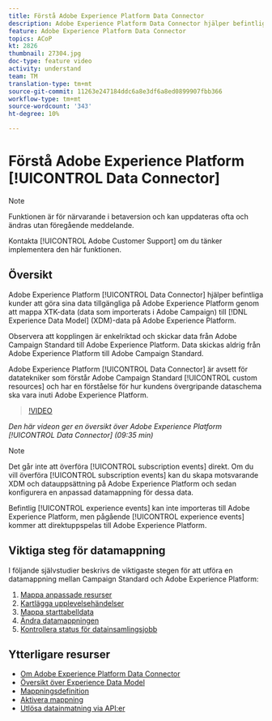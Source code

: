 ```yaml
---
title: Förstå Adobe Experience Platform Data Connector
description: Adobe Experience Platform Data Connector hjälper befintliga kunder att göra sina data tillgängliga på Adobe Experience Platform genom att mappa XTK-data (data som importerats i Campaign) till Experience Data Model-data (XDM) på Adobe Experience Platform.
feature: Adobe Experience Platform Data Connector
topics: ACoP
kt: 2826
thumbnail: 27304.jpg
doc-type: feature video
activity: understand
team: TM
translation-type: tm+mt
source-git-commit: 11263e247184ddc6a8e3df6a8ed0899907fbb366
workflow-type: tm+mt
source-wordcount: '343'
ht-degree: 10%

---
```



# Förstå Adobe Experience Platform [!UICONTROL Data Connector]

>[!NOTE]
>
>Funktionen är för närvarande i betaversion och kan uppdateras ofta och ändras utan föregående meddelande.
>
>Kontakta [!UICONTROL Adobe Customer Support] om du tänker implementera den här funktionen.

## Översikt

Adobe Experience Platform [!UICONTROL Data Connector] hjälper befintliga kunder att göra sina data tillgängliga på Adobe Experience Platform genom att mappa XTK-data (data som importerats i Adobe Campaign) till [!DNL Experience Data Model] (XDM)-data på Adobe Experience Platform.

Observera att kopplingen är enkelriktad och skickar data från Adobe Campaign Standard till Adobe Experience Platform. Data skickas aldrig från Adobe Experience Platform till Adobe Campaign Standard.

Adobe Experience Platform [!UICONTROL Data Connector] är avsett för datatekniker som förstår Adobe Campaign Standard [!UICONTROL custom resources] och har en förståelse för hur kundens övergripande dataschema ska vara inuti Adobe Experience Platform.

>[!VIDEO](https://video.tv.adobe.com/v/27304?quality=12)

*Den här videon ger en översikt över Adobe Experience Platform  [!UICONTROL Data Connector] (09:35 min)*

>[!NOTE]
>
>Det går inte att överföra [!UICONTROL subscription events] direkt. Om du vill överföra [!UICONTROL subscription events] kan du skapa motsvarande XDM och datauppsättning på Adobe Experience Platform och sedan konfigurera en anpassad datamappning för dessa data.
>
>Befintlig [!UICONTROL experience events] kan inte importeras till Adobe Experience Platform, men pågående [!UICONTROL experience events] kommer att direktuppspelas till Adobe Experience Platform.

## Viktiga steg för datamappning

I följande självstudier beskrivs de viktigaste stegen för att utföra en datamappning mellan Campaign Standard och Adobe Experience Platform:

1. [Mappa anpassade resurser](/help/administrating/adobe-experience-platform-data-connector/mapping-custom-resources.md)
2. [Kartlägga upplevelsehändelser](/help/administrating/adobe-experience-platform-data-connector/mapping-experience-events.md)
3. [Mappa starttabelldata](/help/administrating/adobe-experience-platform-data-connector/mapping-seed-table-data.md)
4. [Ändra datamappningen](/help/administrating/adobe-experience-platform-data-connector/modifying-data-mapping.md)
5. [Kontrollera status för datainsamlingsjobb](/help/administrating/adobe-experience-platform-data-connector/checking-status-of-data-ingestion-jobs.md)

## Ytterligare resurser

* [Om Adobe Experience Platform Data Connector](https://docs.adobe.com/content/help/en/campaign-standard/using/administrating/mapping-campaign-and-aep-data/aep-about-data-connector.html)
* [Översikt över Experience Data Model](https://docs.adobe.com/content/help/en/campaign-standard/using/administrating/mapping-campaign-and-aep-data/aep-data-model-overview.html)
* [Mappningsdefinition](https://docs.adobe.com/content/help/en/campaign-standard/using/administrating/mapping-campaign-and-aep-data/aep-mapping-definition.html)
* [Aktivera mappning](https://docs.adobe.com/content/help/en/campaign-standard/using/administrating/mapping-campaign-and-aep-data/aep-mapping-activation.html)
* [Utlösa datainmatning via API:er](https://docs.adobe.com/content/help/en/campaign-standard/using/administrating/mapping-campaign-and-aep-data/aep-triggering-data-ingestion.html)
